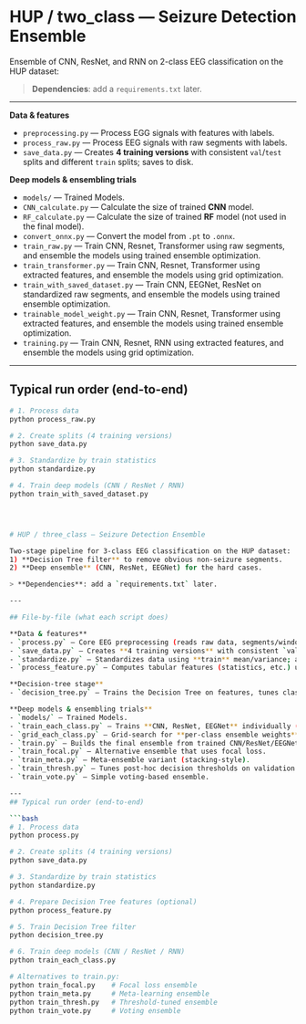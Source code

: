 # HUP / two_class — Seizure Detection Ensemble
Ensemble of CNN, ResNet, and RNN on 2-class EEG classification on the HUP dataset:
> **Dependencies**: add a `requirements.txt` later. 

---
**Data & features**
- `preprocessing.py` — Process EGG signals with features with labels.
- `process_raw.py` — Process EEG signals with raw segments with labels.
- `save_data.py` —  Creates **4 training versions** with consistent `val`/`test` splits and different `train` splits; saves to disk.


**Deep models & ensembling trials**
- `models/` — Trained Models.
- `CNN_calculate.py` — Calculate the size of trained **CNN** model.
- `RF_calculate.py` — Calculate the size of trained **RF** model (not used in the final model).
- `convert_onnx.py` — Convert the model from `.pt` to `.onnx`.
- `train_raw.py` — Train CNN, Resnet, Transformer using raw segments, and ensemble the models using trained ensemble optimization.
- `train_transformer.py` — Train CNN, Resnet, Transformer using extracted features, and ensemble the models using grid optimization.
- `train_with_saved_dataset.py` — Train CNN, EEGNet, ResNet on standardized raw segments, and ensemble the models using trained ensemble optimization.
- `trainable_model_weight.py` — Train CNN, Resnet, Transformer using extracted features, and ensemble the models using trained ensemble optimization.
- `training.py` — Train CNN, Resnet, RNN using extracted features, and ensemble the models using grid optimization.

---
## Typical run order (end-to-end)

```bash
# 1. Process data
python process_raw.py

# 2. Create splits (4 training versions)
python save_data.py

# 3. Standardize by train statistics
python standardize.py

# 4. Train deep models (CNN / ResNet / RNN)
python train_with_saved_dataset.py




# HUP / three_class — Seizure Detection Ensemble

Two-stage pipeline for 3-class EEG classification on the HUP dataset:
1) **Decision Tree filter** to remove obvious non-seizure segments.
2) **Deep ensemble** (CNN, ResNet, EEGNet) for the hard cases.

> **Dependencies**: add a `requirements.txt` later. 

---

## File-by-file (what each script does)

**Data & features**
- `process.py` — Core EEG preprocessing (reads raw data, segments/windows, labels).
- `save_data.py` — Creates **4 training versions** with consistent `val`/`test` splits and different `train` splits; saves to disk.
- `standardize.py` — Standardizes data using **train** mean/variance; applies to train/val/test.
- `process_feature.py` — Computes tabular features (statistics, etc.) used by the Decision Tree.

**Decision-tree stage**
- `decision_tree.py` — Trains the Decision Tree on features, tunes class weights and decision threshold, and saves the filter/checkpoint.

**Deep models & ensembling trials**
- `models/` — Trained Models.
- `train_each_class.py` — Trains **CNN, ResNet, EEGNet** individually (trained per-class weight for each modlr).
- `grid_each_class.py` — Grid-search for **per-class ensemble weights**.
- `train.py` — Builds the final ensemble from trained CNN/ResNet/EEGNet using learned weights.
- `train_focal.py` — Alternative ensemble that uses focal loss.
- `train_meta.py` — Meta-ensemble variant (stacking-style).
- `train_thresh.py` — Tunes post-hoc decision thresholds on validation.
- `train_vote.py` — Simple voting-based ensemble.

---
## Typical run order (end-to-end)

```bash
# 1. Process data
python process.py

# 2. Create splits (4 training versions)
python save_data.py

# 3. Standardize by train statistics
python standardize.py

# 4. Prepare Decision Tree features (optional)
python process_feature.py

# 5. Train Decision Tree filter
python decision_tree.py

# 6. Train deep models (CNN / ResNet / RNN)
python train_each_class.py

# Alternatives to train.py:
python train_focal.py    # Focal loss ensemble
python train_meta.py     # Meta-learning ensemble
python train_thresh.py   # Threshold-tuned ensemble
python train_vote.py     # Voting ensemble

